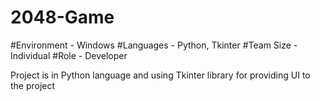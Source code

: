 # 2048-Game
#Environment	- Windows
#Languages - Python, Tkinter
#Team Size	- Individual
#Role - Developer


Project is in Python language and using Tkinter library for providing UI to the project 
